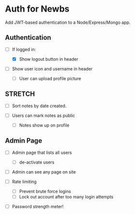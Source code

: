 # Auth for Newbs

Add JWT-based authentication to a Node/Express/Mongo app.

## Authentication

- [ ] If logged in:

  - [x] Show logout button in header

- [ ] Show user icon and username in header
  - [ ] User can upload profile picture

## STRETCH

- [ ] Sort notes by date created.

- [ ] Users can mark notes as public
  - [ ] Notes show up on profile

## Admin Page

- [ ] Admin page that lists all users

  - [ ] de-activate users

- [ ] Admin can see any page on site
- [ ] Rate limiting

  - [ ] Prevent brute force logins
  - [ ] Lock out account after too many login attempts

- [ ] Password strength meter!
